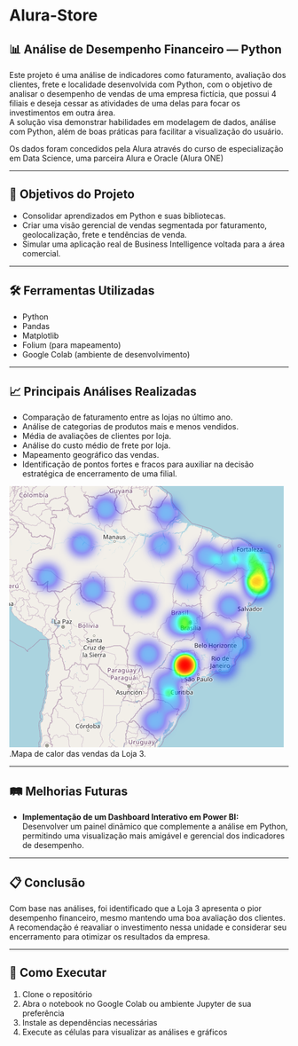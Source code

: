 # Alura-Store

## 📊 Análise de Desempenho Financeiro — Python

Este projeto é uma análise de indicadores como faturamento, avaliação dos clientes, frete e localidade desenvolvida com Python, com o objetivo de analisar o desempenho de vendas de uma empresa fictícia, que possui 4 filiais e deseja cessar as atividades de uma delas para focar os investimentos em outra área.  
A solução visa demonstrar habilidades em modelagem de dados, análise com Python, além de boas práticas para facilitar a visualização do usuário.

Os dados foram concedidos pela Alura através do curso de especialização em Data Science, uma parceira Alura e Oracle (Alura ONE)

---

## 🎯 Objetivos do Projeto

- Consolidar aprendizados em Python e suas bibliotecas.
- Criar uma visão gerencial de vendas segmentada por faturamento, geolocalização, frete e tendências de venda.
- Simular uma aplicação real de Business Intelligence voltada para a área comercial.

---

## 🛠️ Ferramentas Utilizadas

- Python
- Pandas
- Matplotlib
- Folium (para mapeamento)
- Google Colab (ambiente de desenvolvimento)

---

## 📈 Principais Análises Realizadas

- Comparação de faturamento entre as lojas no último ano.
- Análise de categorias de produtos mais e menos vendidos.
- Média de avaliações de clientes por loja.
- Análise do custo médio de frete por loja.
- Mapeamento geográfico das vendas.
- Identificação de pontos fortes e fracos para auxiliar na decisão estratégica de encerramento de uma filial.

![Mapa de Calor vendas da Loja 3](HeatMap.PNG)
  .Mapa de calor das vendas da Loja 3.




---

## 🛤️ Melhorias Futuras

- **Implementação de um Dashboard Interativo em Power BI:**  
  Desenvolver um painel dinâmico que complemente a análise em Python, permitindo uma visualização mais amigável e gerencial dos indicadores de desempenho.

---

## 📋 Conclusão

Com base nas análises, foi identificado que a Loja 3 apresenta o pior desempenho financeiro, mesmo mantendo uma boa avaliação dos clientes. A recomendação é reavaliar o investimento nessa unidade e considerar seu encerramento para otimizar os resultados da empresa.

---

## 🚀 Como Executar

1. Clone o repositório
2. Abra o notebook no Google Colab ou ambiente Jupyter de sua preferência
3. Instale as dependências necessárias
4. Execute as células para visualizar as análises e gráficos
